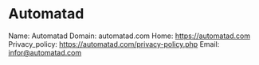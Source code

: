 
# Automatad

Name: Automatad
Domain: automatad.com
Home: https://automatad.com
Privacy_policy: https://automatad.com/privacy-policy.php
Email: infor@automatad.com
